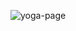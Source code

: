 ![yoga-page](https://github.com/erShiaVa/Responsiv-Yoga-Website-React.JS-CSS-SCSS/assets/137787875/6fc6cab2-b5f1-4868-bafd-eacb7d22dbce)

